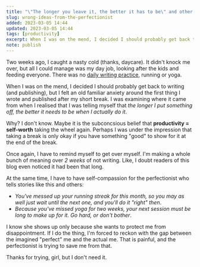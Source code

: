 ```yaml
---
title: "\"The longer you leave it, the better it has to be\" and other weird, wrong ideas from my perfectionist brain"
slug: wrong-ideas-from-the-perfectionist
added: 2023-03-05 14:44
updated: 2023-03-05 14:44
tags: [productivity]
excerpt: When I was on the mend, I decided I should probably get back to writing (and publishing), but I felt an old familiar anxiety around the first thing I wrote and published after my short break.
note: publish
---
```


Two weeks ago, I caught a nasty cold (thanks, daycare). It didn't knock me over, but all I could manage was my day job, looking after the kids and feeding everyone. There was no [daily writing practice](/how-i-wrote-more/), running or yoga. 

When I was on the mend, I decided I should probably get back to writing (and publishing), but I felt an old familiar anxiety around the first thing I wrote and published after my short break. I was examining where it came from when I realised that I was telling myself that *the longer I put something off, the better it needs to be when I actually do it*.

Why? I don't know. Maybe it is the subconcsious belief that **productivity = self-worth** taking the wheel again. Perhaps I was under the impression that taking a break is only okay if you have something "good" to show for it at the end of the break.

Once again, I have to remind myself to get over myself. I'm making a whole bunch of meaning over *2 weeks* of not writing. Like, I doubt readers of this blog even noticed it had been that long. 

At the same time, I have to have self-compassion for the perfectionist who tells stories like this and others:
- *You've messed up your running streak for this month, so you may as well just wait until the next one, and you'll do it "right" then*.
- *Because you've missed yoga for two weeks, your next session must be long to make up for it. Go hard, or don't bother*.

I know she shows up only because she wants to protect me from disappointment. If I do the thing, I'm forced to reckon with the gap between the imagined "perfect" me and the actual me. That is painful, and the perfectionist is trying to save me from that.

Thanks for trying, girl, but I don't need it.